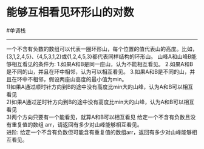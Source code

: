 # 能够互相看见环形山的对数

#单调栈

---
一个不含有负数的数组可以代表一圈环形山，每个位置的值代表山的高度。比如， {3,1,2,4,5}、{4,5,3,1,2}或{1,2,4,5,3}都代表同样结构的环形山。 山峰A和山峰B能够相互看见的条件为: 1.如果A和B是同一座山，认为不能相互看见。 2.如果A和B是不同的山，并且在环中相邻，认为可以相互看见。 3.如果A和B是不同的山，并且在环中不相邻，假设两座山高度的最小值为min。  
1)如果A通过顺时针方向到B的途中没有高度比min大的山峰，认为A和B可以相互 看见   
2)如果A通过逆时针方向到B的途中没有高度比min大的山峰，认为A和B可以相互 看见   
3)两个方向只要有一个能看见，就算A和B可以相互看见 给定一个不含有负数且没有重复值的数组 arr，请返回有多少对山峰能够相互看见。   
进阶: 给定一个不含有负数但可能含有重复值的数组arr，返回有多少对山峰能够相互看见。  


